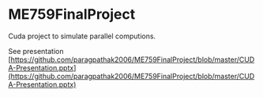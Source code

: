 # ME759FinalProject

Cuda project to simulate parallel computions.

See presentation
[https://github.com/paragpathak2006/ME759FinalProject/blob/master/CUDA-Presentation.pptx](https://github.com/paragpathak2006/ME759FinalProject/blob/master/CUDA-Presentation.pptx)
